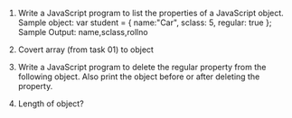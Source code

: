     
01.    Write a JavaScript program to list the properties of a JavaScript object.
    Sample object:
        var student = {
        name:"Car",
        sclass: 5,
        regular: true
    };
    Sample Output: name,sclass,rollno
    
02. Covert array (from task 01) to object 

03. Write a JavaScript program to delete the regular property from the following object. Also print the object before or after deleting the property.

04. Length of object?